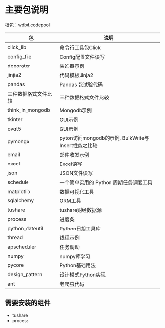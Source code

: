 # 主要包说明

根包：wdbd.codepool

| 包 | 说明 |
|--|--|
| click_lib | 命令行工具包Click |
| config_file | Config配置文件读写 |
| decorator | 装饰器示例 |
| jinjia2 | 代码模板Jinja2 |
| pandas | Pandas 包试验代码 |
| 三种数据格式文件比较 | 三种数据格式文件比较 |
| think_in_mongodb | Mongodb示例 |
| tkinter | GUI示例 |
| pyqt5 | GUI示例 |
| pymongo | pyton访问mongodb的示例, BulkWrite与Insert性能之比较 |
| email | 邮件收发示例 |
| excel | Excel读写 |
| json | JSON文件读写 |
| schedule | 一个简单实用的 Python 周期任务调度工具 |
| matplotlib | 数据可视化工具 |
| sqlalchemy | ORM工具 |
| tushare | tushare财经数据源 |
| process | 进度条 |
| python_dateutil | Python日期工具库 |
| thread | 线程示例 |
| apscheduler | 任务调动 |
| numpy | numpy库学习 |
| pycore | Python基础用法 |
| design_pattern | 设计模式Python实现 |
| ant | 老爬虫代码 |

## 需要安装的组件

- tushare
- process
